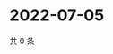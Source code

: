 # 2022-07-05

共 0 条

<!-- BEGIN WEIBO -->
<!-- 最后更新时间 Tue Jul 05 2022 03:14:21 GMT+0800 (China Standard Time) -->

<!-- END WEIBO -->
